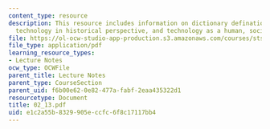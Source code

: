 ```yaml
---
content_type: resource
description: This resource includes information on dictionary defination of technology,
  technology in historical perspective, and technology as a human, social product.
file: https://ol-ocw-studio-app-production.s3.amazonaws.com/courses/sts-001-technology-in-american-history-spring-2006/e1c2a55b8329905eccfc6f8c17117bb4_02_13.pdf
file_type: application/pdf
learning_resource_types:
- Lecture Notes
ocw_type: OCWFile
parent_title: Lecture Notes
parent_type: CourseSection
parent_uid: f6b00e62-0e82-477a-fabf-2eaa435322d1
resourcetype: Document
title: 02_13.pdf
uid: e1c2a55b-8329-905e-ccfc-6f8c17117bb4
---
```

